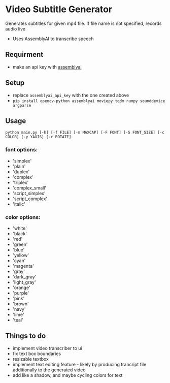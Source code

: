 # Video Subtitle Generator
Generates subtitles for given mp4 file. If file name is not specified, records audio live

* Uses AssemblyAI to transcribe speech

## Requirment
* make an api key with [assemblyai](https://www.assemblyai.com/dashboard/api-keys?project=526016)

## Setup
* replace ```assemblyai_api_key``` with the one created above
* ```pip install opencv-python assemblyai moviepy tqdm numpy sounddevice argparse```

## Usage

```python main.py [-h] [-f FILE] [-m MAXCAP] [-F FONT] [-S FONT_SIZE] [-c COLOR] [-y YAXIS] [-r ROTATE]```

### font options:
* 'simplex'
* 'plain'
* 'duplex'
* 'complex'
* 'triplex'
* 'complex_small'
* 'script_simplex'
* 'script_complex'
* 'italic'
### color options:
* 'white'
* 'black'
* 'red'
* 'green'
* 'blue'
* 'yellow'
* 'cyan'
* 'magenta'
* 'gray'
* 'dark_gray'
* 'light_gray'
* 'orange'
* 'purple'
* 'pink'
* 'brown'
* 'navy'
* 'lime'
* 'teal'

## Things to do
* implement video transcriber to ui
* fix text box boundaries
* resizable textbox
* implement text editing feature - likely by producing trancript file additionally to the generated video
* add like a shadow, and maybe cycling colors for text